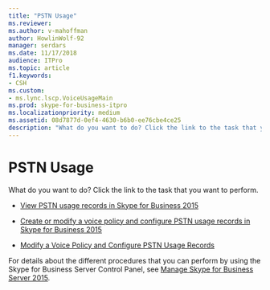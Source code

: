 ```yaml
---
title: "PSTN Usage"
ms.reviewer: 
ms.author: v-mahoffman
author: HowlinWolf-92
manager: serdars
ms.date: 11/17/2018
audience: ITPro
ms.topic: article
f1.keywords:
- CSH
ms.custom:
- ms.lync.lscp.VoiceUsageMain
ms.prod: skype-for-business-itpro
ms.localizationpriority: medium
ms.assetid: 08d7877d-0ef4-4630-b6b0-ee76cbe4ce25
description: "What do you want to do? Click the link to the task that you want to perform."
---
```


# PSTN Usage

What do you want to do? Click the link to the task that you want to perform.

- [View PSTN usage records in Skype for Business 2015](../../deploy/deploy-enterprise-voice/view-pstn-usage-records.md)

- [Create or modify a voice policy and configure PSTN usage records in Skype for Business 2015](../../deploy/deploy-enterprise-voice/voice-policy-and-pstn-usage-records.md)

- [Modify a Voice Policy and Configure PSTN Usage Records](/previous-versions/office/lync-server-2013/lync-server-2013-modify-a-voice-policy-and-configure-pstn-usage-records)

For details about the different procedures that you can perform by using the Skype for Business Server Control Panel, see [Manage Skype for Business Server 2015](../../manage/manage.md).